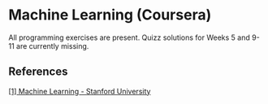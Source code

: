 # Machine Learning (Coursera)
All programming exercises are present. Quizz solutions for Weeks 5 and 9-11 are currently missing.

## References
[[1] Machine Learning - Stanford University](https://www.coursera.org/learn/machine-learning)

